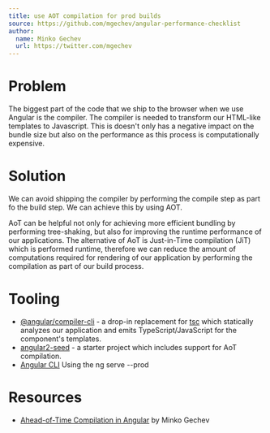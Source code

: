 ```yaml
---
title: use AOT compilation for prod builds
source: https://github.com/mgechev/angular-performance-checklist
author:
  name: Minko Gechev
  url: https://twitter.com/mgechev
---
```


# Problem

The biggest part of the code that we ship to the browser when we use Angular is the compiler. The compiler is needed to transform our HTML-like templates to Javascript. This is doesn't only has a negative impact on the bundle size but also on the performance as this process is computationally expensive.

# Solution

We can avoid shipping the compiler by performing the compile step as part fo the build step. We can achieve this by using AOT.

AoT can be helpful not only for achieving more efficient bundling by performing tree-shaking, but also for improving the runtime performance of our applications. The alternative of AoT is Just-in-Time compilation (JiT) which is performed runtime, therefore we can reduce the amount of computations required for rendering of our application by performing the compilation as part of our build process.

# Tooling

* [@angular/compiler-cli](https://github.com/angular/angular/tree/master/packages/compiler-cli) - a drop-in replacement for [tsc](https://www.npmjs.com/package/typescript) which statically analyzes our application and emits TypeScript/JavaScript for the component's templates.
* [angular2-seed](https://github.com/mgechev/angular-seed) - a starter project which includes support for AoT compilation.
* [Angular CLI](https://cli.angular.io/) Using the ng serve --prod

# Resources

* [Ahead-of-Time Compilation in Angular](http://blog.mgechev.com/2016/08/14/ahead-of-time-compilation-angular-offline-precompilation/) by Minko Gechev

